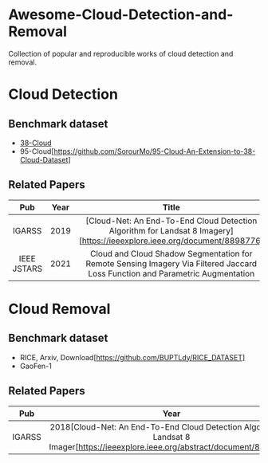 # Awesome-Cloud-Detection-and-Removal
Collection of popular and reproducible works of cloud detection and removal.


# Cloud Detection

## Benchmark dataset
* [38-Cloud](https://github.com/SorourMo/38-Cloud-A-Cloud-Segmentation-Dataset)
* 95-Cloud[https://github.com/SorourMo/95-Cloud-An-Extension-to-38-Cloud-Dataset]

## Related Papers
|Pub|Year|Title|Code|
|:---:|:---:|:---:|:---:|
|IGARSS|2019|[Cloud-Net: An End-To-End Cloud Detection Algorithm for Landsat 8 Imagery][https://ieeexplore.ieee.org/document/8898776]|Code[https://github.com/SorourMo/Cloud-Net-A-semantic-segmentation-CNN-for-cloud-detection]|
|IEEE JSTARS|2021|Cloud and Cloud Shadow Segmentation for Remote Sensing Imagery Via Filtered Jaccard Loss Function and Parametric Augmentation|-[https://github.com/SorourMo/95-Cloud-An-Extension-to-38-Cloud-Dataset]|

# Cloud Removal

## Benchmark dataset
* RICE, Arxiv, Download[https://github.com/BUPTLdy/RICE_DATASET]
* GaoFen-1

## Related Papers
|Pub|Year|Title|Code|
|:---:|:---:|:---:|:---:|
|IGARSS|2018[Cloud-Net: An End-To-End Cloud Detection Algorithm for Landsat 8 Imager[https://ieeexplore.ieee.org/abstract/document/8519033]|-|
